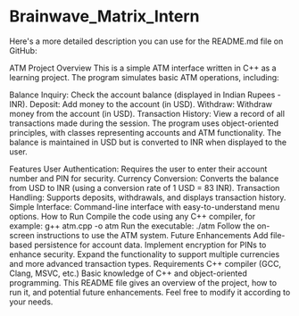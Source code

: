 # Brainwave_Matrix_Intern

Here's a more detailed description you can use for the README.md file on GitHub:

ATM Project
Overview
This is a simple ATM interface written in C++ as a learning project. The program simulates basic ATM operations, including:

Balance Inquiry: Check the account balance (displayed in Indian Rupees - INR).
Deposit: Add money to the account (in USD).
Withdraw: Withdraw money from the account (in USD).
Transaction History: View a record of all transactions made during the session.
The program uses object-oriented principles, with classes representing accounts and ATM functionality. The balance is maintained in USD but is converted to INR when displayed to the user.

Features
User Authentication: Requires the user to enter their account number and PIN for security.
Currency Conversion: Converts the balance from USD to INR (using a conversion rate of 1 USD = 83 INR).
Transaction Handling: Supports deposits, withdrawals, and displays transaction history.
Simple Interface: Command-line interface with easy-to-understand menu options.
How to Run
Compile the code using any C++ compiler, for example:
g++ atm.cpp -o atm
Run the executable:
./atm
Follow the on-screen instructions to use the ATM system.
Future Enhancements
Add file-based persistence for account data.
Implement encryption for PINs to enhance security.
Expand the functionality to support multiple currencies and more advanced transaction types.
Requirements
C++ compiler (GCC, Clang, MSVC, etc.)
Basic knowledge of C++ and object-oriented programming.
This README file gives an overview of the project, how to run it, and potential future enhancements. Feel free to modify it according to your needs.
